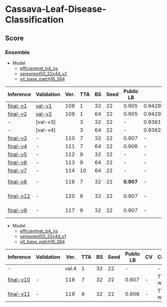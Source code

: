 # Cassava-Leaf-Disease-Classification

## Score

### Ensemble

- Model
    - [efficientnet_b4_ns]
    - [seresnext50_32x4d_v2]
    - [vit_base_patch16_384]

| Inference   | Validation | Ver. | TTA | BS  | Seed | Public LB | CV                 | Comment    |
| ---         | ---        | ---  | --- | --- | ---  | ---       | ---                | ---        |
| [final-v1]  | [val-v1]   | 108  | 1   | 32  | 22   | 0.905     | 0.9429319968105707 | -          |
| [final-v2]  | [val-v2]   | 109  | 1   | 64  | 22   | 0.905     | 0.9429319968105707 | -          |
| -           | [val-v3]   |      | 3   | 32  | 22   | -         | 0.9361734442039716 | -          |
| -           | [val-v4]   |      | 3   | 64  | 22   | -         | 0.9362114136006379 | -          |
| [final-v3]  | -          | 110  | 7   | 32  | 22   | 0.907     | -                  | -          |
| [final-v4]  | -          | 111  | 7   | 64  | 22   | 0.906     | -                  | -          |
| [final-v5]  | -          | 112  | 9   | 32  | 22   | -         | -                  | -          |
| [final-v6]  | -          | 113  | 9   | 64  | 22   | -         | -                  | -          |
| [final-v7]  | -          | 114  | 10  | 64  | 22   | -         | -                  | -          |
| [final-v8]  | -          | 116  | 7   | 32  | 22   | **0.907** | -                  | TTA weight |
| [final-v12] | -          | 120  | 8   | 32  | 22   | 0.907     | -                  | TTA weight |
| [final-v9]  | -          | 117  | 9   | 32  | 22   | 0.907     | -                  | TTA weight |

- Model
    - [efficientnet_b4_ns]
    - [seresnext50_32x4d_v1]
    - [vit_base_patch16_384]

| Inference   | Validation | Ver.  | TTA | BS  | Seed | Public LB | CV  | Comment    |
| ---         | ---        | ---   | --- | --- | ---  | ---       | --- | ---        |
| -           |            | val.4 | 1   | 32  | 22   | -         |     | -          |
| [final-v10] | -          | 118   | 7   | 32  | 22   | 0.907     | -   | TTA weight |
| [final-v11] | -          | 119   | 9   | 32  | 22   | 0.906     | -   | TTA weight |

[final-v1]: https://github.com/IMOKURI/Cassava-Leaf-Disease-Classification/commit/35741622e876fe21950b8bf19358082a9c11692b
[final-v2]: https://github.com/IMOKURI/Cassava-Leaf-Disease-Classification/commit/2660543d37c5f6c994c43e6f75025553aa276892
[final-v3]: https://github.com/IMOKURI/Cassava-Leaf-Disease-Classification/commit/eef41a3d1b49cbf98b856c7e7cfb9a694c86b707
[final-v4]: https://github.com/IMOKURI/Cassava-Leaf-Disease-Classification/commit/f84fb35da9f75cbab7817cde3af8093075ac47df
[final-v5]: https://github.com/IMOKURI/Cassava-Leaf-Disease-Classification/commit/2f74efb27ee96c0b7cb278274cd541933f5c94cc
[final-v6]: https://github.com/IMOKURI/Cassava-Leaf-Disease-Classification/commit/c89e9479f3aa6e3848fbf497c2c0be0974662bd2
[final-v7]: https://github.com/IMOKURI/Cassava-Leaf-Disease-Classification/commit/adcd3fb90429b35f1b31813ca249e9e7d679544a
[final-v8]: https://github.com/IMOKURI/Cassava-Leaf-Disease-Classification/commit/fc3a88d14ad9ae2dbc5d796e024fd0484add2b03
[final-v9]: https://github.com/IMOKURI/Cassava-Leaf-Disease-Classification/commit/279ec7a9d1a68b4cdbf7da91bdb5d6f5498b507f
[final-v10]: https://github.com/IMOKURI/Cassava-Leaf-Disease-Classification/commit/bac47c98baeedea96c325134dc16ac00fdd97725
[final-v11]: https://github.com/IMOKURI/Cassava-Leaf-Disease-Classification/commit/19ac6d11ba87808f2f3a186c0fa131c1ab6d7e38
[final-v12]: https://github.com/IMOKURI/Cassava-Leaf-Disease-Classification/commit/e0c553d546dcf17f9efd1bb981938c216724c614
[val-v1]: https://github.com/IMOKURI/Cassava-Leaf-Disease-Classification/commit/f7143beaf5c25829e686f94162cdfa7d0d88d7b1
[val-v2]: https://github.com/IMOKURI/Cassava-Leaf-Disease-Classification/commit/e4e5a946cdce5a90451825fa0578ec5922f0cc93
[efficientnet_b4_ns]: https://github.com/imokuri/cassava-leaf-disease-classification/commit/f639150116370039666b7bab452abd85932f4d24
[seresnext50_32x4d_v1]: https://github.com/IMOKURI/Cassava-Leaf-Disease-Classification/commit/448848da662d9f7347b39439fb0af771ff019fd7
[seresnext50_32x4d_v2]: https://github.com/IMOKURI/Cassava-Leaf-Disease-Classification/commit/fb7397ca97d624eb4db467c3d67a4c492313aaad
[vit_base_patch16_384]: https://github.com/IMOKURI/Cassava-Leaf-Disease-Classification/commit/9b7093ed7501254f7705edd31f96467f2be00d8b
